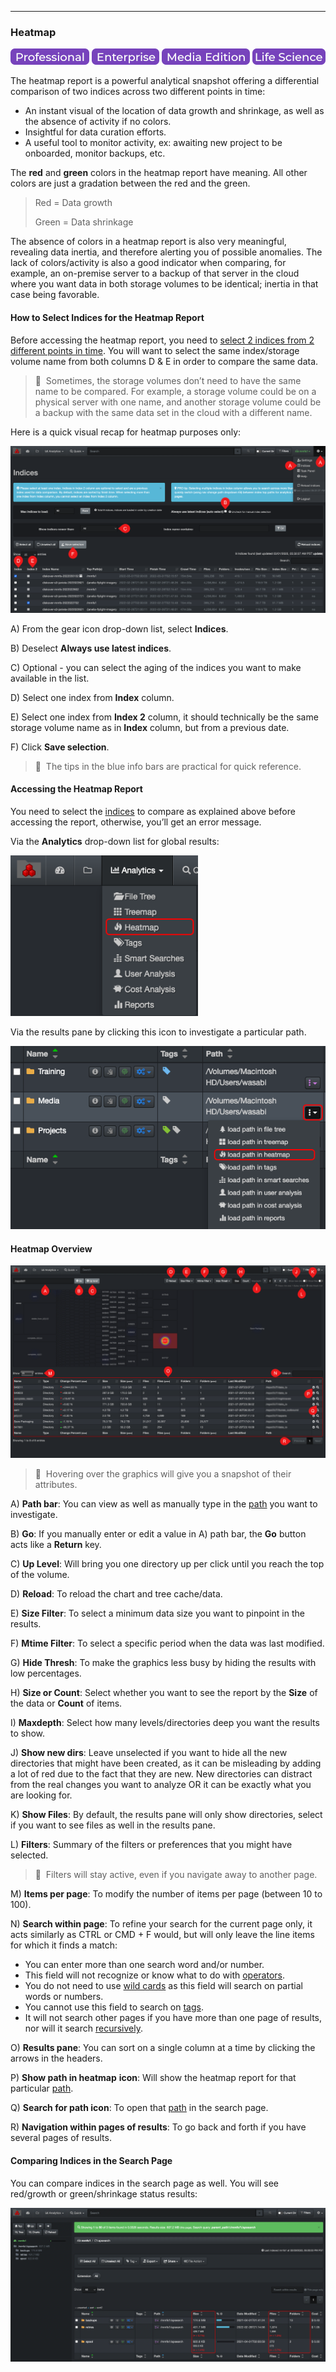 <p id="heatmap"></p>

___
### Heatmap 

![Image: Professional Edition Label](images/button_edition_professional.png)&nbsp;![Image: Enterprise Edition Label](images/button_edition_enterprise.png)&nbsp;![Image: AJA Diskover Media Edition Label](images/button_edition_media.png)&nbsp;![Image: Life Science Edition Label](images/button_edition_life_science.png)


The heatmap report is a powerful analytical snapshot offering a differential comparison of two indices across two different points in time:

- An instant visual of the location of data growth and shrinkage, as well as the absence of activity if no colors.
- Insightful for data curation efforts.
- A useful tool to monitor activity, ex: awaiting new project to be onboarded, monitor backups, etc.

The **red** and **green** colors in the heatmap report have meaning. All other colors are just a gradation between the red and the green.

> Red = Data growth
> 
> Green = Data shrinkage

The absence of colors in a heatmap report is also very meaningful, revealing data inertia, and therefore alerting you of possible anomalies. The lack of colors/activity is also a good indicator when comparing, for example, an on-premise server to a backup of that server in the cloud where you want data in both storage volumes to be identical; inertia in that case being favorable.

#### How to Select Indices for the Heatmap Report

Before accessing the heatmap report, you need to [select 2 indices from 2 different points in time](#index_selection). You will want to select the same index/storage volume name from both columns D & E in order to compare the same data.

>🔆 &nbsp;Sometimes, the storage volumes don’t need to have the same name to be compared. For example, a storage volume could be on a physical server with one name, and another storage volume could be a backup with the same data set in the cloud with a different name.

Here is a quick visual recap for heatmap purposes only:

![Image: Indices Selection for Heatmap Report](images/image_analytics_heatmap_indices_selection.png)

A) From the gear icon drop-down list, select  **Indices**.

B) Deselect **Always use latest indices**.

C) Optional - you can select the aging of the indices you want to make available in the list.

D) Select one index from  **Index**  column.

E) Select one index from  **Index 2**  column, it should technically be the same storage volume name as in  **Index**  column, but from a previous date.

F) Click  **Save selection**.

>🔆 &nbsp;The tips in the blue info bars are practical for quick reference.

#### Accessing the Heatmap Report

You need to select the [indices](#index_selection) to compare as explained above before accessing the report, otherwise, you’ll get an error message.

Via the  **Analytics**  drop-down list for global results:

<img src="images/image_analytics_heatmap_access_via_analytics_dropdown_20230215.png" width="300">

Via the results pane by clicking this icon to investigate a particular path.

<img src="images/image_analytics_heatmap_access_via_results_pane_20230215.png" width="600">


#### Heatmap Overview

![Image: Heatmap Report Overview](images/image_analytics_heatmap_overview.png)

>🔆 &nbsp;Hovering over the graphics will give you a snapshot of their attributes.

A) **Path bar**: You can view as well as manually type in the [path](#path) you want to investigate.

B) **Go**: If you manually enter or edit a value in A) path bar, the  **Go**  button acts like a  **Return**  key.

C) **Up Level**: Will bring you one directory up per click until you reach the top of the volume.

D) **Reload**: To reload the chart and tree cache/data.

E) **Size Filter**: To select a minimum data size you want to pinpoint in the results.

F) **Mtime Filter**: To select a specific period when the data was last modified.

G) **Hide Thresh**: To make the graphics less busy by hiding the results with low percentages.

H) **Size or Count**: Select whether you want to see the report by the  **Size**  of the data or **Count** of items.

I) **Maxdepth**: Select how many levels/directories deep you want the results to show.

J) **Show new dirs**: Leave unselected if you want to hide all the new directories that might have been created, as it can be misleading by adding a lot of red due to the fact that they are new. New directories can distract from the real changes you want to analyze OR it can be exactly what you are looking for.

K) **Show Files**: By default, the results pane will only show directories, select if you want to see files as well in the results pane.

L) **Filters**: Summary of the filters or preferences that you might have selected.

>🔆 &nbsp;Filters will stay active, even if you navigate away to another page.

M) **Items per page**: To modify the number of items per page (between 10 to 100).

N) **Search within page**: To refine your search for the current page only, it acts similarly as CTRL or CMD + F would, but will only leave the line items for which it finds a match:
  - You can enter more than one search word and/or number.
  - This field will not recognize or know what to do with [operators](#operators).
  - You do not need to use [wild cards](#wildcards) as this field will search on partial words or numbers.
  - You cannot use this field to search on [tags](#tags).
  - It will not search other pages if you have more than one page of results, nor will it search [recursively](#recursive).

O) **Results pane**: You can sort on a single column at a time by clicking the arrows in the headers.

P) **Show path in heatmap** **icon**: Will show the heatmap report for that particular [path](#path).

Q) **Search for path icon**: To open that [path](#path) in the search page.

R) **Navigation within pages of results**: To go back and forth if you have several pages of results.

#### Comparing Indices in the Search Page

You can compare indices in the search page as well. You will see red/growth or green/shrinkage status results:

![Image: Comparing Indices in the Search Page](images/image_analytics_heatmap_results_in_search_page.png)
